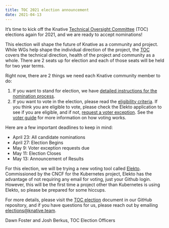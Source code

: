 ```yaml
---
title: TOC 2021 election announcement
date: 2021-04-13
---
```


It’s time to kick off the Knative [Technical Oversight Committee](https://github.com/knative/community/blob/main/TECH-OVERSIGHT-COMMITTEE.md) (TOC) elections
again for 2021, and we are ready to accept nominations!

This election will shape the future of Knative as a community and project. While
WGs help shape the individual direction of the project, the [TOC](https://github.com/knative/community/blob/main/TECH-OVERSIGHT-COMMITTEE.md#charter) covers the
technical direction, health of the project and community as a whole. There are 2
seats up for election and each of those seats will be held for two year terms.

Right now, there are 2 things we need each Knative community member to do:

1) If you want to stand for election, we have [detailed instructions for the
nomination
process](https://github.com/knative/community/tree/main/elections/2021-TOC#candidacy-process).
2) If
you want to vote in the election, please read the [eligibility
criteria](https://github.com/knative/community/blob/main/mechanics/TOC.md#voter-eligibility). If you think you are eligible to vote, please check the Elekto application to see if you are eligible, and if not, [request a voter exception](https://test.elekto.io/app/elections/2021-TOC/exception).  See the [voter guide](https://github.com/knative/community/tree/main/elections/2021-TOC) for more information on how voting works.

Here are a few important deadlines to keep in mind:

- April 23: All candidate nominations
- April 27: Election Begins
- May 9: Voter exception requests due
- May 11: Election Closes
- May 13: Announcement of Results

For this election, we will be trying a new voting tool called [Elekto](https://github.com/elekto-io/elekto).
Commissioned by the CNCF for the Kubernetes project, Elekto has the advantage of
not requiring any email for voting, just your Github login.  However, this will
be the first time a project other than Kubernetes is using Elekto, so please be
prepared for some hiccups.

For more details, please visit the [TOC election](
https://github.com/knative/community/tree/main/elections/2021-TOC) document in
our GitHub repository, and if you have questions for us, please reach out
by emailing elections@knative.team.

Dawn Foster and Josh Berkus, TOC Election Officers
